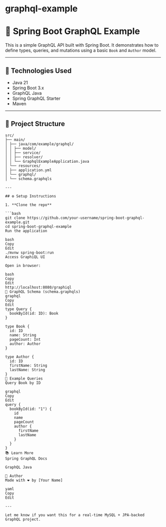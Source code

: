 # graphql-example
# 📘 Spring Boot GraphQL Example

This is a simple GraphQL API built with Spring Boot. It demonstrates how to define types, queries, and mutations using a basic `Book` and `Author` model.

---

## 🚀 Technologies Used

- Java 21
- Spring Boot 3.x
- GraphQL Java
- Spring GraphQL Starter
- Maven

---

## 📁 Project Structure
```
src/
├── main/
│ ├── java/com/example/graphql/
│ │ ├── model/
│ │ ├── service/
│ │ ├── resolver/
│ │ └── GraphqlExampleApplication.java
│ └── resources/
│ ├── application.yml
│ └── graphql/
│ └── schema.graphqls

---

## ⚙️ Setup Instructions

1. **Clone the repo**

```bash
git clone https://github.com/your-username/spring-boot-graphql-example.git
cd spring-boot-graphql-example
Run the application

bash
Copy
Edit
./mvnw spring-boot:run
Access GraphiQL UI

Open in browser:

bash
Copy
Edit
http://localhost:8080/graphiql
📑 GraphQL Schema (schema.graphqls)
graphql
Copy
Edit
type Query {
  bookById(id: ID): Book
}

type Book {
  id: ID
  name: String
  pageCount: Int
  author: Author
}

type Author {
  id: ID
  firstName: String
  lastName: String
}
🧪 Example Queries
Query Book by ID

graphql
Copy
Edit
query {
  bookById(id: "1") {
    id
    name
    pageCount
    author {
      firstName
      lastName
    }
  }
}
📚 Learn More
Spring GraphQL Docs

GraphQL Java

📌 Author
Made with ❤️ by [Your Name]

yaml
Copy
Edit

---

Let me know if you want this for a real-time MySQL + JPA-backed GraphQL project.










